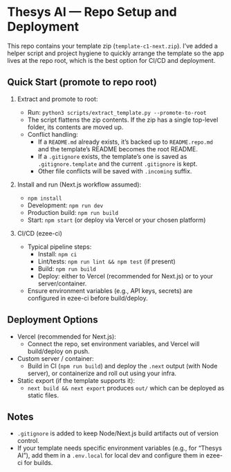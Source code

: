 # Thesys AI — Repo Setup and Deployment

This repo contains your template zip (`template-c1-next.zip`). I’ve added a helper script and project hygiene to quickly arrange the template so the app lives at the repo root, which is the best option for CI/CD and deployment.

## Quick Start (promote to repo root)

1) Extract and promote to root:
   - Run: `python3 scripts/extract_template.py --promote-to-root`
   - The script flattens the zip contents. If the zip has a single top-level folder, its contents are moved up.
   - Conflict handling:
     - If a `README.md` already exists, it’s backed up to `README.repo.md` and the template’s README becomes the root README.
     - If a `.gitignore` exists, the template’s one is saved as `.gitignore.template` and the current `.gitignore` is kept.
     - Other file conflicts will be saved with `.incoming` suffix.

2) Install and run (Next.js workflow assumed):
   - `npm install`
   - Development: `npm run dev`
   - Production build: `npm run build`
   - Start: `npm start` (or deploy via Vercel or your chosen platform)

3) CI/CD (ezee-ci)
   - Typical pipeline steps:
     - Install: `npm ci`
     - Lint/tests: `npm run lint && npm test` (if present)
     - Build: `npm run build`
     - Deploy: either to Vercel (recommended for Next.js) or to your server/container.
   - Ensure environment variables (e.g., API keys, secrets) are configured in ezee-ci before build/deploy.

## Deployment Options

- Vercel (recommended for Next.js):
  - Connect the repo, set environment variables, and Vercel will build/deploy on push.
- Custom server / container:
  - Build in CI (`npm run build`) and deploy the `.next` output (with Node server), or containerize and roll out using your infra.
- Static export (if the template supports it):
  - `next build && next export` produces `out/` which can be deployed as static files.

## Notes

- `.gitignore` is added to keep Node/Next.js build artifacts out of version control.
- If your template needs specific environment variables (e.g., for “Thesys AI”), add them in a `.env.local` for local dev and configure them in ezee-ci for builds.